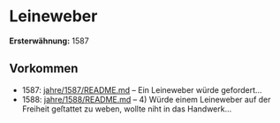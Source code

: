 # Leineweber

**Ersterwähnung:** 1587

## Vorkommen
- 1587: [jahre/1587/README.md](../jahre/1587/README.md) – Ein Leineweber
würde gefordert...
- 1588: [jahre/1588/README.md](../jahre/1588/README.md) – 4) Würde einem Leineweber auf der Freiheit geſtattet
zu weben, wollte niht in das Handwerk...
